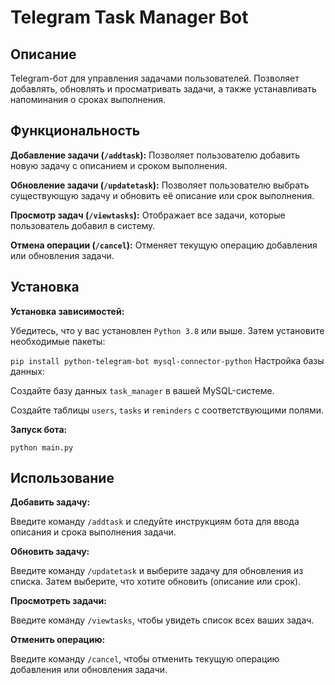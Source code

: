 # Telegram Task Manager Bot
## Описание
Telegram-бот для управления задачами пользователей. Позволяет добавлять, обновлять и просматривать задачи, а также устанавливать напоминания о сроках выполнения.

## Функциональность
**Добавление задачи (`/addtask`):** Позволяет пользователю добавить новую задачу с описанием и сроком выполнения.

**Обновление задачи (`/updatetask`):** Позволяет пользователю выбрать существующую задачу и обновить её описание или срок выполнения.

**Просмотр задач (`/viewtasks`):** Отображает все задачи, которые пользователь добавил в систему.

**Отмена операции (`/cancel`):** Отменяет текущую операцию добавления или обновления задачи.

## Установка
**Установка зависимостей:**

Убедитесь, что у вас установлен `Python 3.8` или выше. Затем установите необходимые пакеты:

`pip install python-telegram-bot mysql-connector-python`
Настройка базы данных:

Создайте базу данных `task_manager` в вашей MySQL-системе.

Создайте таблицы `users`, `tasks` и `reminders` с соответствующими полями.

**Запуск бота:**

`python main.py`
## Использование
**Добавить задачу:**

Введите команду `/addtask` и следуйте инструкциям бота для ввода описания и срока выполнения задачи.

**Обновить задачу:**

Введите команду `/updatetask` и выберите задачу для обновления из списка. Затем выберите, что хотите обновить (описание или срок).

**Просмотреть задачи:**

Введите команду `/viewtasks`, чтобы увидеть список всех ваших задач.

**Отменить операцию:**

Введите команду `/cancel`, чтобы отменить текущую операцию добавления или обновления задачи.
